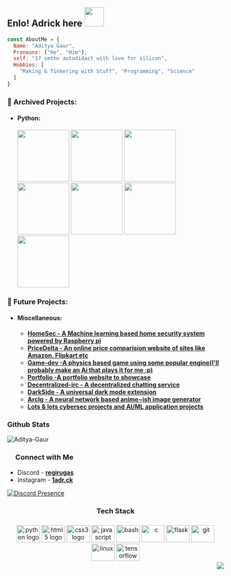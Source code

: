 
<!---
Aditya-Gaur/Aditya-Gaur is a ✨ special ✨ repository because its `README.md` (this file) appears on your GitHub profile.
You can click the Preview link to take a look at your changes.
--->
<h2 align="left">Enlo! Adrick here <img src="https://media.tenor.com/548Nr-Kf-_IAAAAi/wave-money.gif" width="45px" height="45px"></h2>



```js
const AboutMe = {
  Name: "Aditya Gaur",
  Pronouns: ["He", "Him"],
  self: "17 smthn autodidact with love for silicon",
  Hobbies: [
    "Making & Tinkering with Stuff", "Programming", "Science" 
  ]
}
```

### 📁 Archived Projects:
- #### Python:
  
  <a href="https://github.com/Aditya-Gaur/FlappyBirdAi"><img src="https://github-readme-stats.vercel.app/api/pin/?username=Aditya-Gaur&repo=FlappyBirdAi&show_icons=true&title_color=fff&icon_color=79ff97&text_color=9f9f9f&bg_color=151515&count_private=true&layout=compact&hide_border=true" height="120px"></a>
  <a href="https://github.com/Aditya-Gaur/Ai-tictactoe"><img src="https://github-readme-stats.vercel.app/api/pin/?username=Aditya-Gaur&repo=Ai-tictactoe&show_icons=true&title_color=fff&icon_color=79ff97&text_color=9f9f9f&bg_color=151515&count_private=true&layout=compact&hide_border=true" height="120px"></a>
  <a href="https://github.com/Aditya-Gaur/MinesweeperAi"><img src="https://github-readme-stats.vercel.app/api/pin/?username=Aditya-Gaur&repo=MinesweeperAi&show_icons=true&title_color=fff&icon_color=79ff97&text_color=9f9f9f&bg_color=151515&count_private=true&layout=compact&hide_border=true" height="120px"></a>
  <a href="https://github.com/Aditya-Gaur/DiscordRPC"><img src="https://github-readme-stats.vercel.app/api/pin/?username=Aditya-Gaur&repo=DiscordRPC&show_icons=true&title_color=fff&icon_color=79ff97&text_color=9f9f9f&bg_color=151515&count_private=true&layout=compact&hide_border=true" height="120px"></a>
  <a href="https://github.com/Aditya-Gaur/instadm"><img src="https://github-readme-stats.vercel.app/api/pin/?username=Aditya-Gaur&repo=instadm&show_icons=true&title_color=fff&icon_color=79ff97&text_color=9f9f9f&bg_color=151515&count_private=true&layout=compact&hide_border=true" height="120px"></a>
    <a href="https://github.com/Aditya-Gaur/Tetris"><img src="https://github-readme-stats.vercel.app/api/pin/?username=Aditya-Gaur&repo=Tetris&show_icons=true&title_color=fff&icon_color=79ff97&text_color=9f9f9f&bg_color=151515&count_private=true&layout=compact&hide_border=true" height="120px"></a>
<a href="https://github.com/Aditya-Gaur/Stone-paper-scissor"><img src="https://github-readme-stats.vercel.app/api/pin/?username=Aditya-Gaur&repo=Stone-paper-scissor&show_icons=true&title_color=fff&icon_color=79ff97&text_color=9f9f9f&bg_color=151515&count_private=true&layout=compact&hide_border=true" height="120px"></a>


### 📁 Future Projects:
- #### Miscellaneous:
  - [**HomeSec - A Machine learning based home security system powered by Raspberry pi**](https://www.raspberrypi.org/)
  - [**PriceDelta - An online price comparision website of sites like Amazon, Flipkart etc**](https://www.amazon.in/)
  - [**Game-dev -A physics based game using some popular engine(I'll probably make an Ai that plays it for me :p)**](https://unity.com/)
  - [**Portfolio -A portfolio website to showcase**](https://github.com/Aditya-Gaur/Aditya-Gaur/)
  - [**Decentralized-irc - A decentralized chatting service**](https://en.wikipedia.org/wiki/Internet_Relay_Chat)
  - [**DarkSide - A universal dark mode extension**](https://chrome.google.com/webstore/search/dark%20mode?hl=en)
  - [**ArcIg - A neural network based anime~ish image generator**](https://www.ibm.com/cloud/learn/neural-networks)
  - [**Lots & lots cybersec projects and AI/ML application projects**](https://github.com/Aditya-Gaur/Aditya-Gaur/)
  
<h3>Github Stats</h2>
  <img align="center" src="https://github-readme-streak-stats.herokuapp.com/?user=Aditya-Gaur&theme=radical" alt="Aditya-Gaur" />

<h3> <img src="https://cdn3.emoji.gg/emojis/1831-link-red.png" width="15px" height="15px">  Connect with Me </h3>

- Discord - **[regirugas](https://discord.gg/N3nZN2Nfxs)**
- Instagram - **[1adr.ck](https://www.instagram.com/1adr.ck/)**

[![Discord Presence](https://lanyard.cnrad.dev/api/1018873937381302392)](https://discord.com/users/1018873937381302392)
  
<h3 align="center">Tech Stack</h3>

###

<div align="center">
  <img src="https://cdn.jsdelivr.net/gh/devicons/devicon/icons/python/python-original.svg" height="40" width="54" alt="python logo"  />
  <img src="https://cdn.jsdelivr.net/gh/devicons/devicon/icons/html5/html5-original.svg" height="40" width="54" alt="html5 logo"  />
  <img src="https://cdn.jsdelivr.net/gh/devicons/devicon/icons/css3/css3-original.svg" height="40" width="54" alt="css3 logo"  />
  <img src="https://cdn.jsdelivr.net/gh/devicons/devicon/icons/javascript/javascript-original.svg" height="40" width="54" alt="javascript logo"  />
  <img src="https://cdn.jsdelivr.net/gh/devicons/devicon/icons/bash/bash-original.svg" height="40" width="54" alt="bash"  />
  <img src="https://cdn.jsdelivr.net/gh/devicons/devicon/icons/c/c-original.svg" height="40" width="54" alt="c"  />
  <img src="https://cdn.jsdelivr.net/gh/devicons/devicon/icons/flask/flask-original.svg" height="40" width="54" alt="flask"  />
  <img src="https://cdn.jsdelivr.net/gh/devicons/devicon/icons/git/git-original.svg" height="40" width="54" alt="git"  />
  <img src="https://cdn.jsdelivr.net/gh/devicons/devicon/icons/linux/linux-original.svg" height="40" width="54" alt="linux"  />
  <img src="https://cdn.jsdelivr.net/gh/devicons/devicon/icons/tensorflow/tensorflow-original.svg" height="40" width="54" alt="tensorflow"  />
</div>

  

<div>
<img align="right" src="https://visitor-badge.laobi.icu/badge?page_id=Aditya-Gaur.Aditya-Gaur&" />
</div>
